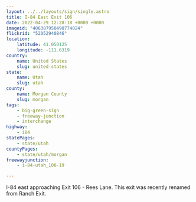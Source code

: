 ```yaml
---
layout: ../../layouts/sign/single.astro
title: I-84 East Exit 106
date: 2022-04-29 12:28:18 +0000 +0000
imageid: "406387950490774024"
flickrid: "52052940846"
location:
    latitude: 41.050125
    longitude: -111.6319
country:
    name: United States
    slug: united-states
state:
    name: Utah
    slug: utah
county:
    name: Morgan County
    slug: morgan
tags:
    - big-green-sign
    - freeway-junction
    - interchange
highway:
    - i84
statePages:
    - state/utah
countyPages:
    - state/utah/morgan
freewayjunction:
    - i-84-utah_106-19

---
```

I-84 east approaching Exit 106 - Rees Lane.  This exit was recently renamed from Ranch Exit.